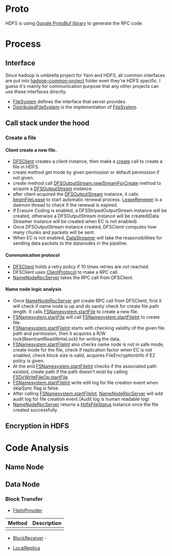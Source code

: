 # Proto


HDFS is using [Google ProtoBuf library](https://developers.google.com/protocol-buffers/) to generate the RPC code.

# Process

## Interface

Since hadoop is umbrella project for Yarn and HDFS, all common interfaces are put into [hadoop-common-project](https://github.com/apache/hadoop/blob/trunk/hadoop-common-project) folder even they're HDFS specific. I guess it's mainly for communication purpose that any other projects can use these interfaces directly.

* [FileSystem](https://github.com/apache/hadoop/blob/trunk/hadoop-common-project/hadoop-common/src/main/java/org/apache/hadoop/fs/FileSystem.java) defines the interface that server provides.
* [DistributedFileSystem](https://github.com/apache/hadoop/blob/trunk/hadoop-hdfs-project/hadoop-hdfs-client/src/main/java/org/apache/hadoop/hdfs/DistributedFileSystem.java) is the implementation of [FileSystem](https://github.com/apache/hadoop/blob/trunk/hadoop-common-project/hadoop-common/src/main/java/org/apache/hadoop/fs/FileSystem.java).

## Call stack under the hood

### Create a file

#### Client create a new file.

* [DFSClient](https://github.com/apache/hadoop/blob/trunk/hadoop-hdfs-project/hadoop-hdfs-client/src/main/java/org/apache/hadoop/hdfs/DFSClient.java) creates a client instance, then make a [create](https://github.com/apache/hadoop/blob/trunk/hadoop-hdfs-project/hadoop-hdfs-client/src/main/java/org/apache/hadoop/hdfs/DFSClient.java#create) call to create a file in HDFS. 
* create method get mode by given permission or default permission if not given.
* create method call [DFSOutputStream.newStreamForCreate](https://github.com/apache/hadoop/blob/trunk/hadoop-hdfs-project/hadoop-hdfs-client/src/main/java/org/apache/hadoop/hdfs/DFSOutputStream.java) method to acquire a [DFSOutputStream](https://github.com/apache/hadoop/blob/trunk/hadoop-hdfs-project/hadoop-hdfs-client/src/main/java/org/apache/hadoop/hdfs/DFSOutputStream.java) instance.
* after client acquired the [DFSOutputStream](https://github.com/apache/hadoop/blob/trunk/hadoop-hdfs-project/hadoop-hdfs-client/src/main/java/org/apache/hadoop/hdfs/DFSOutputStream.java) instance, it calls [beginFileLease](https://github.com/apache/hadoop/blob/trunk/hadoop-hdfs-project/hadoop-hdfs-client/src/main/java/org/apache/hadoop/hdfs/DFSClient.java#beginFileLease) to start automatic renewal process. [LeaseRenewer](https://github.com/apache/hadoop/blob/trunk/hadoop-hdfs-project/hadoop-hdfs-client/src/main/java/org/apache/hadoop/hdfs/client/impl/LeaseRenewer.java) is a daemon thread to check if the renewal is expired. 
* if Erasure Coding is enabled, a DFSStripedOutputStream instance will be created, otherwise a DFSOutputStream instance will be created(Data Streamer instance will be created when EC is not enabled).
* Once DFSOutputStream instance created, DFSClient computes how many chunks and packets will be sent.
* When EC is not enabled, [DataStreamer](https://github.com/apache/hadoop/blob/trunk/hadoop-hdfs-project/hadoop-hdfs-client/src/main/java/org/apache/hadoop/hdfs/DataStreamer.java) will take the responsibilities for sending data packets to the datanodes in the pipeline.

#### Communication protocol
* [DFSClient](https://github.com/apache/hadoop/blob/trunk/hadoop-hdfs-project/hadoop-hdfs-client/src/main/java/org/apache/hadoop/hdfs/DFSClient.java) holds a retry policy if 10 times retries are not reached.
* DFSClient uses [ClientProtocol](https://github.com/apache/hadoop/blob/trunk/hadoop-hdfs-project/hadoop-hdfs-client/src/main/java/org/apache/hadoop/hdfs/protocol/ClientProtocol.java) to make a RPC call.
* [NameNodeRpcServer](https://github.com/apache/hadoop/blob/trunk/hadoop-hdfs-project/hadoop-hdfs/src/main/java/org/apache/hadoop/hdfs/server/namenode/NameNodeRpcServer.java) takes the RPC call from DFSClient. 

#### Name node logic analysis

* Once [NameNodeRpcServer](https://github.com/apache/hadoop/blob/trunk/hadoop-hdfs-project/hadoop-hdfs/src/main/java/org/apache/hadoop/hdfs/server/namenode/NameNodeRpcServer.java) get create RPC call from DFSClient, first it will check if name node is up and do sanity check for create file path length. It calls [FSNamesystem.startFile](https://github.com/apache/hadoop/blob/trunk/hadoop-hdfs-project/hadoop-hdfs/src/main/java/org/apache/hadoop/hdfs/server/namenode/FSNamesystem.java#startFile) to create a new file.
* [FSNamesystem.startFile](https://github.com/apache/hadoop/blob/trunk/hadoop-hdfs-project/hadoop-hdfs/src/main/java/org/apache/hadoop/hdfs/server/namenode/FSNamesystem.java#startFile) will call [FSNamesystem.startFileInt](https://github.com/apache/hadoop/blob/trunk/hadoop-hdfs-project/hadoop-hdfs/src/main/java/org/apache/hadoop/hdfs/server/namenode/FSNamesystem.java#startFileInt) to create file.
* [FSNamesystem.startFileInt](https://github.com/apache/hadoop/blob/trunk/hadoop-hdfs-project/hadoop-hdfs/src/main/java/org/apache/hadoop/hdfs/server/namenode/FSNamesystem.java#startFileInt) starts with checking validity of the given file path and permission, then it acquires a R/W lock(ReentrantReadWriteLock) for writing the data.
* [FSNamesystem.startFileInt](https://github.com/apache/hadoop/blob/trunk/hadoop-hdfs-project/hadoop-hdfs/src/main/java/org/apache/hadoop/hdfs/server/namenode/FSNamesystem.java#startFileInt) also checks name node is not in safe mode, create inode for the file, check if replication factor when EC is not enabled, check block size is valid, acquires FileEncryptionInfo if EZ policy is given. 
* At the end [FSNamesystem.startFileInt](https://github.com/apache/hadoop/blob/trunk/hadoop-hdfs-project/hadoop-hdfs/src/main/java/org/apache/hadoop/hdfs/server/namenode/FSNamesystem.java#startFileInt) checks if the associated path existed, create path if the path doesn't exist by calling [FSDirWriteFileOp.startFile](https://github.com/apache/hadoop/blob/trunk/hadoop-hdfs-project/hadoop-hdfs/src/main/java/org/apache/hadoop/hdfs/server/namenode/FSDirWriteFileOp.java#startFile).
* [FSNamesystem.startFileInt](https://github.com/apache/hadoop/blob/trunk/hadoop-hdfs-project/hadoop-hdfs/src/main/java/org/apache/hadoop/hdfs/server/namenode/FSNamesystem.java#startFileInt) write edit log for file creation event when skipSync flag is false. 
* After calling [FSNamesystem.startFileInt](https://github.com/apache/hadoop/blob/trunk/hadoop-hdfs-project/hadoop-hdfs/src/main/java/org/apache/hadoop/hdfs/server/namenode/FSNamesystem.java#startFileInt), [NameNodeRpcServer](https://github.com/apache/hadoop/blob/trunk/hadoop-hdfs-project/hadoop-hdfs/src/main/java/org/apache/hadoop/hdfs/server/namenode/NameNodeRpcServer.java) will add audit log for file creation event.(Audit log is human readable log)
* [NameNodeRpcServer](https://github.com/apache/hadoop/blob/trunk/hadoop-hdfs-project/hadoop-hdfs/src/main/java/org/apache/hadoop/hdfs/server/namenode/NameNodeRpcServer.java) returns a [HdfsFileStatus](https://github.com/apache/hadoop/blob/trunk/hadoop-hdfs-project/hadoop-hdfs-client/src/main/java/org/apache/hadoop/hdfs/protocol/HdfsFileStatus.java) instance once the file created successfully.

## Encryption in HDFS

# Code Analysis

## Name Node

## Data Node

### Block Transfer


* [FileIoProvider](https://github.com/apache/hadoop/blob/trunk/hadoop-hdfs-project/hadoop-hdfs/src/main/java/org/apache/hadoop/hdfs/server/datanode/FileIoProvider.java)

|Method             |Description    |
|-------------------|---------------|
|||

* [BlockReceiver](https://github.com/apache/hadoop/blob/trunk/hadoop-hdfs-project/hadoop-hdfs/src/main/java/org/apache/hadoop/hdfs/server/datanode/BlockReceiver.java) - 

* [LocalReplica](https://github.com/apache/hadoop/blob/trunk/hadoop-hdfs-project/hadoop-hdfs/src/main/java/org/apache/hadoop/hdfs/server/datanode/LocalReplica.java)
 
